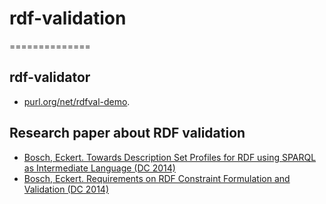 # rdf-validation
==============


rdf-validator
-----
* [purl.org/net/rdfval-demo](purl.org/net/rdfval-demo).

Research paper about RDF validation
-----
* [Bosch, Eckert. Towards Description Set Profiles for RDF using SPARQL as Intermediate Language (DC 2014)](https://github.com/boschthomas/PhD/tree/master/publications/Papers%20in%20Conference%20Proceedings)
* [Bosch, Eckert. Requirements on RDF Constraint Formulation and Validation (DC 2014)](href="https://github.com/boschthomas/PhD/tree/master/publications/Papers%20in%20Conference%20Proceedings)
